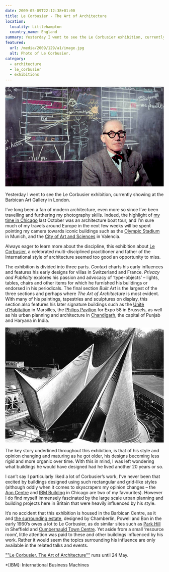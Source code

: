 ```yaml
---
date: 2009-05-09T22:12:38+01:00
title: Le Corbusier - The Art of Architecture
location:
  locality: Littlehampton
  country_name: England
summary: Yesterday I went to see the Le Corbusier exhibition, currently showing at the Barbican Art Gallery in London.
featured:
  url: /media/2009/129/a1/image.jpg
  alt: Photo of Le Corbusier.
category:
  - architecture
  - le_corbusier
  - exhibitions
---
```


![Le Corbusier in front of a blackboard with drawings of buildings.](/media/2009/129/a1/image.jpg "Le Corbusier. Photograph: Willy Rizzo")

Yesterday I went to see the Le Corbusier exhibition, currently showing at the Barbican Art Gallery in London.

I’ve long been a fan of modern architecture, even more so since I’ve been travelling and furthering my photography skills. Indeed, the highlight of [my time in Chicago][1] last October was an architecture boat tour, and I’m sure much of my travels around Europe in the next few weeks will be spent pointing my camera towards iconic buildings such as the [Olympic Stadium][2] in Munich, and the [City of Art and Sciences][3] in Valencia.

Always eager to learn more about the discipline, this exhibition about [Le Corbusier][4], a celebrated multi-disciplined practitioner and father of the International style of architecture seemed too good an opportunity to miss.

The exhibition is divided into three parts. _Context_ charts his early influences and features his early designs for villas in Switzerland and France. _Privacy and Publicity_ explores his passion and advocacy of ‘type-objects’ – lights, tables, chairs and other items for which he furnished his buildings or endorsed in his periodicals. The final section _Built Art_ is the largest of the three sections and perhaps where _The Art of Architecture_ is most evident. With many of his paintings, tapestries and sculptures on display, this section also features his later signature buildings such as the [Unité d’Habitation][5] in Marsilles, the [Philips Pavilion][6] for Expo 58 in Brussels, as well as his urban planning and architecture in [Chandigarh][7], the capital of Punjab and Haryana in India.

![The Philips Pavilion at the 1958 World’s Fair in Brussels.](/media/2009/129/a1/phillips_pavilion.jpg "The Philips Pavilion at the 1958 World’s Fair in Brussels.")

The key story underlined throughout this exhibition, is that of his style and opinion changing and maturing as he got older, his designs becoming less rigid and more organic over time. With this in mind, I was left wondering what buildings he would have designed had he lived another 20 years or so.

I can’t say I particularly liked a lot of Corbusier’s work, I’ve never been that excited by buildings designed using such rectangular and grid-like styles (although oddly when it comes to skyscrapers my opinion changes – the [Aon Centre][8] and [IBM Building][9] in Chicago are two of my favourites). However I do find myself immensely fascinated by the large scale urban planning and building projects here in Britain that were heavily influenced by his style.

It’s no accident that this exhibition is housed in the Barbican Centre, as it and [the surrounding estate][10], designed by Chamberlin, Powell and Bon in the early 1960’s owes a lot to Le Corbusier, as do similar sites such as [Park Hill][11] in Sheffield and [Cumbernauld Town Centre][12]. Yet aside from a small ‘resource room’, little attention was paid to these and other buildings influenced by his work. Rather it would seem the topics surrounding his influence are only available in the related talks and events.

[""Le Corbusier, The Art of Architecture""][13] runs until 24 May.

[1]: /2008/336/a1/chicago/
[2]: https://en.wikipedia.org/wiki/Olympic_Stadium_(Munich)
[3]: https://en.wikipedia.org/wiki/City_of_Arts_and_Sciences
[4]: https://en.wikipedia.org/wiki/Le_Corbusier
[5]: https://en.wikipedia.org/wiki/Unité_d'Habitation
[6]: https://en.wikipedia.org/wiki/Philips_Pavilion
[7]: https://en.wikipedia.org/wiki/Chandigarh
[8]: https://en.wikipedia.org/wiki/Aon_Center_(Chicago)
[9]: https://en.wikipedia.org/wiki/330_North_Wabash
[10]: https://en.wikipedia.org/wiki/Barbican_Estate
[11]: https://en.wikipedia.org/wiki/Park_Hill,_Sheffield
[12]: https://en.wikipedia.org/wiki/Cumbernauld_town_centre
[13]: http://www.barbican.org.uk/lecorbusier/

*[IBM]: International Business Machines
